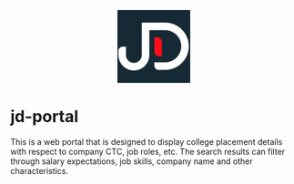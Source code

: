 <p align="center">
  <img src="home_4.0/JD (crop).jpg" height="128">
</p>

# jd-portal

This is a web portal that is designed to display college placement details with respect to company CTC, job roles, etc. The search results can filter through salary expectations, job skills, company name and other characteristics.
